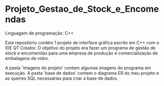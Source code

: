 # Projeto_Gestao_de_Stock_e_Encomendas
 Linguagem de programação: C++

Este repositório contém 1 projeto de interface gráfica escrito em C++ com o IDE QT Creator. 
O objetivo do projeto era fazer um programa de gestão de stock e encomendas para uma empresa de produção e comercialização de embalagens de vidro.

A pasta 'imagens do projeto' contem algumas imagens do programa em execução.
A pasta 'base de dados' contem o diagrama ER do meu projeto e as queries SQL necessárias para criar a base de dados.